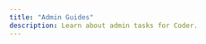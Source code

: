 ```yaml
---
title: "Admin Guides"
description: Learn about admin tasks for Coder.
---
```


<children></children>
